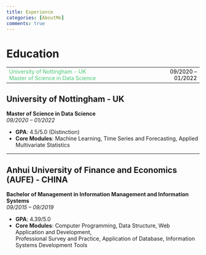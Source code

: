 ```yaml
---
title: Experience
categories: [AboutMe]
comments: true
---
```


# Education
<table style="width: 100%; border: none;">
  <tr>
    <td style="width: 80%; color: #48c774; font-size: 14px; vertical-align: top;">
      University of Nottingham - UK<br>
      Master of Science in Data Science
    </td>
    <td style="width: 20%; text-align: right; color: black; font-size: 14px;">
      09/2020 – 01/2022
    </td>
  </tr>
</table>

## University of Nottingham - UK  
**Master of Science in Data Science**  
*09/2020 – 01/2022*  
- **GPA**: 4.5/5.0 (Distinction)  
- **Core Modules**: Machine Learning, Time Series and Forecasting, Applied Multivariate Statistics  

---

## Anhui University of Finance and Economics (AUFE) - CHINA  
**Bachelor of Management in Information Management and Information Systems**  
*09/2015 – 09/2019*  
- **GPA**: 4.39/5.0  
- **Core Modules**: Computer Programming, Data Structure, Web Application and Development,  
  Professional Survey and Practice, Application of Database, Information Systems Development Tools
